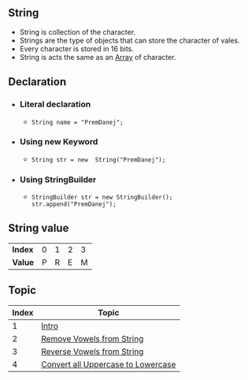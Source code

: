 ## String

- String is collection of the character.
- Strings are the type of objects that can store the character of vales.
- Every character is stored in 16 bits.
- String is acts the same as an [Array](../Array/README.md) of character.

## Declaration

- ### Literal declaration
    - `String name = "PremDanej";`
- ### Using new Keyword
    - `String str = new  String("PremDanej");`
- ### Using StringBuilder
  - ```
    StringBuilder str = new StringBuilder();
    str.append("PremDanej");
     ```

## String value

<table>
    <tr>
        <td><b>Index</b></td>
        <td>0</td>
        <td>1</td>
        <td>2</td>
        <td>3</td>
    </tr>
    <tr>
        <td><b>Value</b></td>
        <td>P</td>
        <td>R</td>
        <td>E</td>
        <td>M</td>
    </tr>
</table>

## Topic

<table>
    <thead>
        <th>Index</th>
        <th>Topic</th>
    </thead>
    <tbody>
        <tr>
            <td>1</td>
            <td><a href="Intro.java">Intro</a></td>
        </tr>
        <tr>
            <td>2</td>
            <td><a href="RemoveVowels.java">Remove Vowels from String</a></td>
        </tr>
        <tr>
            <td>3</td>
            <td><a href="ReverseVowels.java">Reverse Vowels from String</a></td>
        </tr>
        <tr>
            <td>4</td>
            <td><a href="ConvertLower.java">Convert all Uppercase to Lowercase</a></td>
        </tr>
   </tbody>
</table>